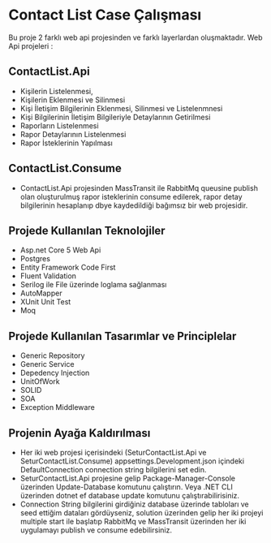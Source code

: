# Contact List Case Çalışması

Bu proje 2 farklı web api projesinden ve farklı layerlardan oluşmaktadır.
Web Api projeleri :

## ContactList.Api

- Kişilerin Listelenmesi,
- Kişilerin Eklenmesi ve Silinmesi
- Kişi İletişim Bilgilerinin Eklenmesi, Silinmesi ve Listelenmnesi
- Kişi Bilgilerinin İletişim Bilgileriyle Detaylarının Getirilmesi
- Raporların Listelenmesi
- Rapor Detaylarının Listelenmesi
- Rapor İsteklerinin Yapılması

## ContactList.Consume

- ContactList.Api projesinden MassTransit ile RabbitMq queusine publish olan oluşturulmuş rapor isteklerinin consume edilerek,
rapor detay bilgilerinin hesaplanıp dbye kaydedildiği bağımsız bir web projesidir.

## Projede Kullanılan Teknolojiler
 
- Asp.net Core 5 Web Api
- Postgres
- Entity Framework Code First
- Fluent Validation
- Serilog ile File üzerinde loglama sağlanması
- AutoMapper
- XUnit Unit Test
- Moq

## Projede Kullanılan Tasarımlar ve Principlelar

- Generic Repository
- Generic Service
- Depedency Injection
- UnitOfWork
- SOLID
- SOA 
- Exception Middleware

## Projenin Ayağa Kaldırılması

- Her iki web projesi içerisindeki (SeturContactList.Api ve SeturContactList.Consume) appsettings.Development.json içindeki DefaultConnection connection string bilgilerini set edin.
- SeturContactList.Api projesine gelip Package-Manager-Console üzerinden Update-Database komutunu çalıştırın. Veya .NET CLI üzerinden dotnet ef database update komutunu çalıştırabilirisiniz.
- Connection String bilgilerini girdiğiniz database üzerinde tabloları ve seed ettiğim dataları gördüyseniz, solution üzerinden gelip her iki projeyi multiple start ile başlatıp 
RabbitMq ve MassTransit üzerinden her iki uygulamayı publish ve consume edebilirsiniz.



